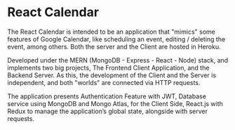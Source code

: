 # React Calendar

The React Calendar is intended to be an application that "mimics" some features of Google Calendar, like scheduling an event, editing / deleting the event, among others. Both the server and the Client are hosted in Heroku.

Developed under the MERN (MongoDB - Express - React - Node) stack, and implements two big projects, The Frontend Client Application, and the Backend Server. As this, the development of the Client and the Server is independent, and both "worlds" are connected via HTTP requests.
      
The application presents Authentication Feature with JWT, Database service using MongoDB and Mongo Atlas, for the Client Side, React.js with Redux to manage the application’s global state, alongside with server requests.

